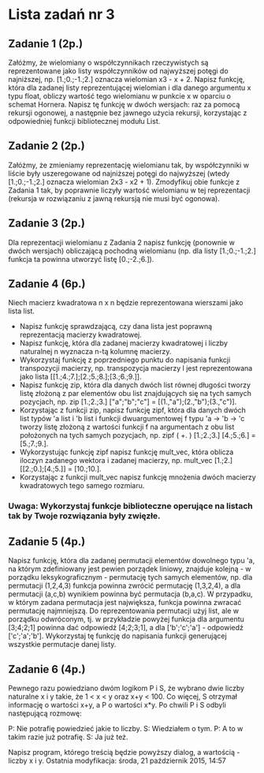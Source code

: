 # Lista zadań nr 3
## Zadanie 1 (2p.)
Załóżmy, że wielomiany o współczynnikach rzeczywistych są reprezentowane jako listy współczynników od najwyższej potęgi do najniższej, np. [1.;0.;-1.;2.] oznacza wielomian x3 - x + 2. Napisz funkcję, która dla zadanej listy reprezentującej wielomian i dla danego argumentu x typu float, obliczy wartość tego wielomianu w punkcie x w oparciu o schemat Hornera. Napisz tę funkcję w dwóch wersjach: raz za pomocą rekursji ogonowej, a następnie bez jawnego użycia rekursji, korzystając z odpowiedniej funkcji bibliotecznej modułu List.

## Zadanie 2 (2p.)
Załóżmy, że zmieniamy reprezentację wielomianu tak, by współczynniki w liście były uszeregowane od najniższej potęgi do najwyższej (wtedy [1.;0.;-1.;2.] oznacza wielomian 2x3 - x2 + 1). Zmodyfikuj obie funkcje z Zadania 1 tak, by poprawnie liczyły wartość wielomianu w tej reprezentacji (rekursja w rozwiązaniu z jawną rekursją nie musi być ogonowa).

## Zadanie 3 (2p.)
Dla reprezentacji wielomianu z Zadania 2 napisz funkcję (ponownie w dwóch wersjach) obliczającą pochodną wielomianu (np. dla listy [1.;0.;-1.;2.] funkcja ta powinna utworzyć listę [0.;-2.;6.]).

## Zadanie 4 (6p.)
Niech macierz kwadratowa n x n będzie reprezentowana wierszami jako lista list.

- Napisz funkcję sprawdzającą, czy dana lista jest poprawną reprezentacją macierzy kwadratowej.
- Napisz funkcję, która dla zadanej macierzy kwadratowej i liczby naturalnej n wyznacza n-tą kolumnę macierzy.
- Wykorzystaj funkcję z poprzedniego punktu do napisania funkcji transpozycji macierzy, np. transpozycja macierzy l jest reprezentowana jako lista [[1.;4.;7.];[2.;5.;8.];[3.;6.;9.]].
- Napisz funkcję zip, która dla danych dwóch list równej długości tworzy listę złożoną z par elementów obu list znajdujących się na tych samych pozycjach, np. zip [1.;2.;3.] ["a";"b";"c"] = [(1.,"a");(2.,"b");(3.,"c")].
- Korzystając z funkcji zip, napisz funkcję zipf, która dla danych dwóch list typów 'a list i 'b list i funkcji dwuargumentowej f typu 'a -> 'b -> 'c tworzy listę złożoną z wartości funkcji f na argumentach z obu list położonych na tych samych pozycjach, np. zipf ( +. ) [1.;2.;3.] [4.;5.;6.] = [5.;7.;9.].
- Wykorzystując funkcję zipf napisz funkcję mult_vec, która oblicza iloczyn zadanego wektora i zadanej macierzy, np. mult_vec [1.;2.] [[2.;0.];[4.;5.]] = [10.;10.].
- Korzystając z funkcji mult_vec napisz funkcję mnożenia dwóch macierzy kwadratowych tego samego rozmiaru.

### Uwaga: Wykorzystaj funkcje biblioteczne operujące na listach tak by Twoje rozwiązania były zwięzłe.

## Zadanie 5 (4p.)
Napisz funkcję, która dla zadanej permutacji elementów dowolnego typu 'a, na którym zdefiniowany jest pewien porządek liniowy, znajduje kolejną - w porządku leksykograficznym - permutację tych samych elementów, np. dla permutacji (1,2,4,3) funkcja powinna zwrócić permutację (1,3,2,4), a dla permutacji (a,c,b) wynikiem powinna być permutacja (b,a,c). W przypadku, w którym zadana permutacja jest największa, funkcja powinna zwracać permutację najmniejszą. Do reprezentowania permutacji użyj list, ale w porządku odwróconym, tj. w przykładzie powyżej funkcja dla argumentu [3;4;2;1] powinna dać odpowiedź [4;2;3;1], a dla ['b';'c';'a'] - odpowiedź ['c';'a';'b']. Wykorzystaj tę funkcję do napisania funkcji generującej wszystkie permutacje danej listy.

## Zadanie 6 (4p.)
Pewnego razu powiedziano dwóm logikom P i S, że wybrano dwie liczby naturalne x i y takie, że 1 < x < y oraz x+y < 100. Co więcej, S otrzymał informację o wartości x+y, a P o wartości x*y. Po chwili P i S odbyli następującą rozmowę:

P: Nie potrafię powiedzieć jakie to liczby.
S: Wiedziałem o tym.
P: A to w takim razie już potrafię.
S: Ja już też.

Napisz program, którego treścią będzie powyższy dialog, a wartością - liczby x i y.
Ostatnia modyfikacja: środa, 21 październik 2015, 14:57
